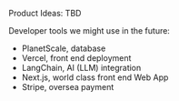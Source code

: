 Product Ideas: TBD

Developer tools we might use in the future:

- PlanetScale, database
- Vercel, front end deployment
- LangChain, AI (LLM) integration
- Next.js, world class front end Web App
- Stripe, oversea payment
